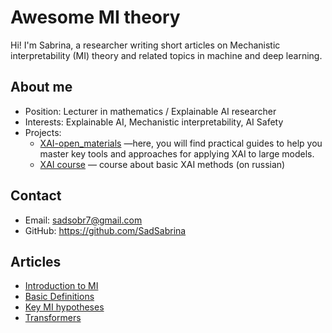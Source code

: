 # Awesome MI theory

Hi! I'm Sabrina, a researcher writing short articles on Mechanistic interpretability (MI) theory and related topics in machine and deep learning.

## About me

- Position: Lecturer in mathematics / Explainable AI researcher
- Interests: Explainable AI, Mechanistic interpretability, AI Safety
- Projects: 
    - [XAI-open_materials](https://github.com/SadSabrina/XAI-open_materials) —here, you will find practical guides to help you master key tools and approaches for applying XAI to large models. 
    - [XAI course](https://stepik.org/a/198640) — course about basic XAI methods (on russian)


## Contact
- Email: sadsobr7@gmail.com
- GitHub: https://github.com/SadSabrina

## Articles

- [Introduction to MI](articles/introduction-to-mi.md)
- [Basic Definitions](articles/basic-definiions.md)
- [Key MI hypotheses](articles/hypotheses.md)
- [Transformers](articles/transformers.md)
